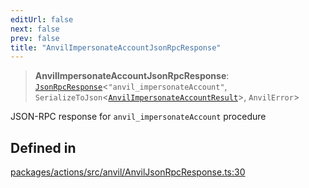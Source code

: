 ```yaml
---
editUrl: false
next: false
prev: false
title: "AnvilImpersonateAccountJsonRpcResponse"
---
```


> **AnvilImpersonateAccountJsonRpcResponse**: [`JsonRpcResponse`](/reference/tevm/jsonrpc/type-aliases/jsonrpcresponse/)\<`"anvil_impersonateAccount"`, `SerializeToJson`\<[`AnvilImpersonateAccountResult`](/reference/tevm/actions/type-aliases/anvilimpersonateaccountresult/)\>, `AnvilError`\>

JSON-RPC response for `anvil_impersonateAccount` procedure

## Defined in

[packages/actions/src/anvil/AnvilJsonRpcResponse.ts:30](https://github.com/evmts/tevm-monorepo/blob/main/packages/actions/src/anvil/AnvilJsonRpcResponse.ts#L30)

